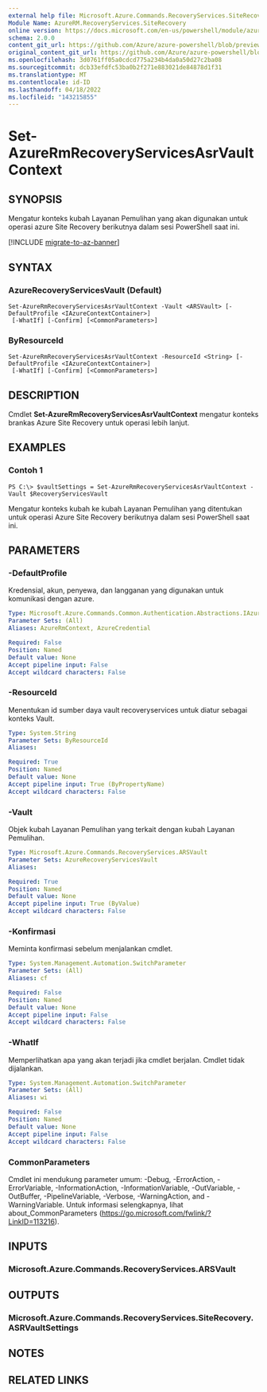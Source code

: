 ```yaml
---
external help file: Microsoft.Azure.Commands.RecoveryServices.SiteRecovery.dll-Help.xml
Module Name: AzureRM.RecoveryServices.SiteRecovery
online version: https://docs.microsoft.com/en-us/powershell/module/azurerm.recoveryservices.siterecovery/set-azurermrecoveryservicesasrvaultcontext
schema: 2.0.0
content_git_url: https://github.com/Azure/azure-powershell/blob/preview/src/ResourceManager/RecoveryServices/Commands.RecoveryServices.SiteRecovery/help/Set-AzureRmRecoveryServicesAsrVaultContext.md
original_content_git_url: https://github.com/Azure/azure-powershell/blob/preview/src/ResourceManager/RecoveryServices/Commands.RecoveryServices.SiteRecovery/help/Set-AzureRmRecoveryServicesAsrVaultContext.md
ms.openlocfilehash: 3d0761ff05a0cdcd775a234b4da0a50d27c2ba08
ms.sourcegitcommit: dcb33efdfc53ba0b2f271e883021de84878d1f31
ms.translationtype: MT
ms.contentlocale: id-ID
ms.lasthandoff: 04/18/2022
ms.locfileid: "143215855"
---
```

# Set-AzureRmRecoveryServicesAsrVaultContext

## SYNOPSIS
Mengatur konteks kubah Layanan Pemulihan yang akan digunakan untuk operasi azure Site Recovery berikutnya dalam sesi PowerShell saat ini.

[!INCLUDE [migrate-to-az-banner](../../includes/migrate-to-az-banner.md)]

## SYNTAX

### AzureRecoveryServicesVault (Default)
```
Set-AzureRmRecoveryServicesAsrVaultContext -Vault <ARSVault> [-DefaultProfile <IAzureContextContainer>]
 [-WhatIf] [-Confirm] [<CommonParameters>]
```

### ByResourceId
```
Set-AzureRmRecoveryServicesAsrVaultContext -ResourceId <String> [-DefaultProfile <IAzureContextContainer>]
 [-WhatIf] [-Confirm] [<CommonParameters>]
```

## DESCRIPTION
Cmdlet **Set-AzureRmRecoveryServicesAsrVaultContext** mengatur konteks brankas Azure Site Recovery untuk operasi lebih lanjut.

## EXAMPLES

### Contoh 1
```
PS C:\> $vaultSettings = Set-AzureRmRecoveryServicesAsrVaultContext -Vault $RecoveryServicesVault
```

Mengatur konteks kubah ke kubah Layanan Pemulihan yang ditentukan untuk operasi Azure Site Recovery berikutnya dalam sesi PowerShell saat ini.

## PARAMETERS

### -DefaultProfile
Kredensial, akun, penyewa, dan langganan yang digunakan untuk komunikasi dengan azure.

```yaml
Type: Microsoft.Azure.Commands.Common.Authentication.Abstractions.IAzureContextContainer
Parameter Sets: (All)
Aliases: AzureRmContext, AzureCredential

Required: False
Position: Named
Default value: None
Accept pipeline input: False
Accept wildcard characters: False
```

### -ResourceId
Menentukan id sumber daya vault recoveryservices untuk diatur sebagai konteks Vault.

```yaml
Type: System.String
Parameter Sets: ByResourceId
Aliases:

Required: True
Position: Named
Default value: None
Accept pipeline input: True (ByPropertyName)
Accept wildcard characters: False
```

### -Vault
Objek kubah Layanan Pemulihan yang terkait dengan kubah Layanan Pemulihan.

```yaml
Type: Microsoft.Azure.Commands.RecoveryServices.ARSVault
Parameter Sets: AzureRecoveryServicesVault
Aliases:

Required: True
Position: Named
Default value: None
Accept pipeline input: True (ByValue)
Accept wildcard characters: False
```

### -Konfirmasi
Meminta konfirmasi sebelum menjalankan cmdlet.

```yaml
Type: System.Management.Automation.SwitchParameter
Parameter Sets: (All)
Aliases: cf

Required: False
Position: Named
Default value: None
Accept pipeline input: False
Accept wildcard characters: False
```

### -WhatIf
Memperlihatkan apa yang akan terjadi jika cmdlet berjalan.
Cmdlet tidak dijalankan.

```yaml
Type: System.Management.Automation.SwitchParameter
Parameter Sets: (All)
Aliases: wi

Required: False
Position: Named
Default value: None
Accept pipeline input: False
Accept wildcard characters: False
```

### CommonParameters
Cmdlet ini mendukung parameter umum: -Debug, -ErrorAction, -ErrorVariable, -InformationAction, -InformationVariable, -OutVariable, -OutBuffer, -PipelineVariable, -Verbose, -WarningAction, and -WarningVariable. Untuk informasi selengkapnya, lihat about_CommonParameters (https://go.microsoft.com/fwlink/?LinkID=113216).

## INPUTS

### Microsoft.Azure.Commands.RecoveryServices.ARSVault

## OUTPUTS

### Microsoft.Azure.Commands.RecoveryServices.SiteRecovery.ASRVaultSettings

## NOTES

## RELATED LINKS
